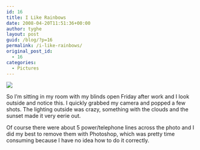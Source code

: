 ```yaml
---
id: 16
title: I Like Rainbows
date: 2008-04-20T11:51:36+00:00
author: tyghe
layout: post
guid: /blog/?p=16
permalink: /i-like-rainbows/
original_post_id:
  - 16
categories:
  - Pictures
---
```

[![](http://lh4.ggpht.com/vallardt/SAuBulSSh8I/AAAAAAAAAQk/W37NtAj8XdA/s144/RainbowHouse.jpg)](http://picasaweb.google.com/vallardt/Random/photo#5191385632757417922)

So I&#8217;m sitting in my room with my blinds open Friday after work and I look outside and notice this. I quickly grabbed my camera and popped a few shots. The lighting outside was crazy, something with the clouds and the sunset made it very eerie out.

Of course there were about 5 power/telephone lines across the photo and I did my best to remove them with Photoshop, which was pretty time consuming because I have no idea how to do it correctly.
